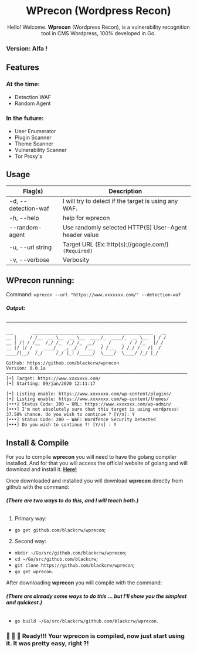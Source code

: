 <h1 align="center">WPrecon (Wordpress Recon)</h1>

<div align="center"> 
Hello! Welcome. <b>Wprecon</b> (Wordpress Recon), is a vulnerability recognition tool in CMS Wordpress, 100% developed in Go.
</div> 

### Version: Alfa !

## Features

### At the time:
- Detection WAF
- Random Agent
### In the future:
- User Enumerator
- Plugin Scanner
- Theme Scanner
-  Vulnerability Scanner
- Tor Proxy's

## Usage
| Flag(s)            | Description                                          |
|--------------------|------------------------------------------------------|
|-d, --detection-waf | I will try to detect if the target is using any WAF. |
|-h, --help          | help for wprecon                                     |
|--random-agent      | Use randomly selected HTTP(S) User-Agent header value|
|-u, --url string    | Target URL (Ex: http(s)://google.com/) `(Required)`  |
|-v, --verbose       | Verbosity                                            |

## WPrecon running:

Command: `wprecon --url "https://www.xxxxxxx.com/" --detection-waf`

##### Output:
```
—————————————————————————————————————————————————————————————————————

___       ______________________________________________   __
__ |     / /__  __ \__  __ \__  ____/_  ____/_  __ \__  | / /
__ | /| / /__  /_/ /_  /_/ /_  __/  _  /    _  / / /_   |/ /
__ |/ |/ / _  ____/_  _, _/_  /___  / /___  / /_/ /_  /|  /
____/|__/  /_/     /_/ |_| /_____/  \____/  \____/ /_/ |_/

Github: https://github.com/blackcrw/wprecon
Version: 0.0.1a
—————————————————————————————————————————————————————————————————————
[•] Target: https://www.xxxxxxx.com/
[•] Starting: 09/jan/2020 12:11:17

[•] Listing enable: https://www.xxxxxxx.com/wp-content/plugins/
[•] Listing enable: https://www.xxxxxxx.com/wp-content/themes/
[•••] Status Code: 200 — URL: https://www.xxxxxxx.com/wp-admin/
[•••] I'm not absolutely sure that this target is using wordpress! 37.50% chance. do you wish to continue ? [Y/n]: Y
[•••] Status Code: 200 — WAF: Wordfence Security Detected
[•••] Do you wish to continue ?! [Y/n] : Y
```

## Install & Compile
For you to compile **wprecon** you will need to have the golang compiler installed.
And for that you will access the official website of golang and will download and install it. [**Here!**](https://golang.org/dl/)

Once downloaded and installed you will download **wprecon** directly from github with the command:
###### **(There are two ways to do this, and I will teach both.)**
1. Primary way:
- `go get github.com/blackcrw/wprecon`;

2. Second way:
- `mkdir ~/Go/src/github.com/blackcrw/wprecon`;
- `cd ~/Go/src/github.com/blackcrw`;
- `git clone https://github.com/blackcrw/wprecon`;
- `go get wprecon`.

After downloading **wprecon** you will compile with the command:
###### **(There are already some ways to do this ... but I'll show you the simplest and quickest.)**
- `go build ~/Go/src/blackcrw/github.com/blackcrw/wprecon`.

### 🎉 🎉 🎉 Ready!!! Your **wprecon** is compiled, now just start using it. It was pretty easy, right ?! 
